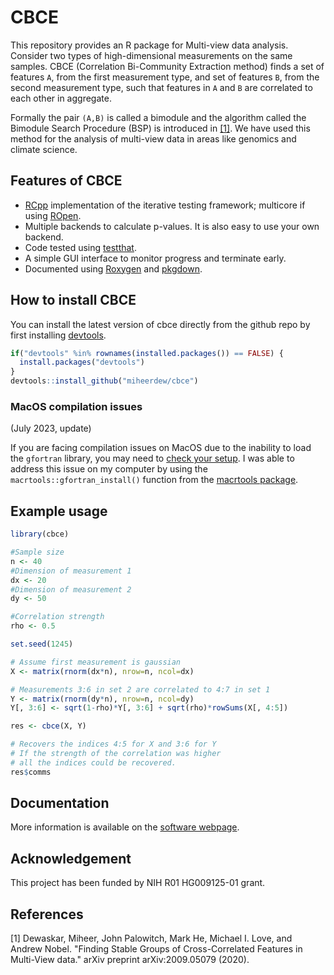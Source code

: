 # CBCE

This repository provides an R package for Multi-view data analysis. Consider two types of high-dimensional measurements on the same samples. CBCE (Correlation Bi-Community Extraction method) finds a set of features `A`, from the first measurement type, and set of features `B`, from the second measurement type, such that features in `A` and `B` are correlated to each other in aggregate. 

Formally the pair `(A,B)` is called a bimodule and the algorithm called the Bimodule Search Procedure (BSP) is introduced in [[1]](#1). We have used this method for the analysis of multi-view data in areas like genomics and climate science. 


## Features of CBCE

-  [RCpp](http://www.rcpp.org/) implementation of the iterative testing framework; multicore if using [ROpen](https://mran.microsoft.com/rro).  
- Multiple backends to calculate p-values. It is also easy to use your own backend. 
- Code tested using [testthat](https://github.com/r-lib/testthat/).
- A simple GUI interface to monitor progress and terminate early. 
- Documented using [Roxygen](https://roxygen2.r-lib.org/) and [pkgdown](https://pkgdown.r-lib.org/).

## How to install CBCE

You can install the latest version of cbce directly from the github repo by first installing [devtools](https://github.com/r-lib/devtools).

``` r
if("devtools" %in% rownames(installed.packages()) == FALSE) {
  install.packages("devtools")
}
devtools::install_github("miheerdew/cbce")
```

### MacOS compilation issues 

(July 2023, update)

If you are facing compilation issues on MacOS due to the inability to load the `gfortran` library, you may need to [check your setup](https://mac.r-project.org/tools/). I was able to address this issue on my computer by using the `macrtools::gfortran_install()` function from the [macrtools package](https://github.com/coatless-mac/macrtools).

## Example usage

``` r
library(cbce)

#Sample size
n <- 40
#Dimension of measurement 1
dx <- 20
#Dimension of measurement 2
dy <- 50

#Correlation strength
rho <- 0.5

set.seed(1245)

# Assume first measurement is gaussian
X <- matrix(rnorm(dx*n), nrow=n, ncol=dx)

# Measurements 3:6 in set 2 are correlated to 4:7 in set 1
Y <- matrix(rnorm(dy*n), nrow=n, ncol=dy)
Y[, 3:6] <- sqrt(1-rho)*Y[, 3:6] + sqrt(rho)*rowSums(X[, 4:5])

res <- cbce(X, Y)

# Recovers the indices 4:5 for X and 3:6 for Y
# If the strength of the correlation was higher
# all the indices could be recovered.
res$comms
```
## Documentation
More information is available on the [software webpage](https://miheerdew.github.io/cbce/reference/index.html).

## Acknowledgement

This project has been funded by NIH R01 HG009125-01 grant.


## References
<a id="1">[1]</a> 
Dewaskar, Miheer, John Palowitch, Mark He, Michael I. Love, and Andrew Nobel. "Finding Stable Groups of Cross-Correlated Features in Multi-View data." arXiv preprint arXiv:2009.05079 (2020).

